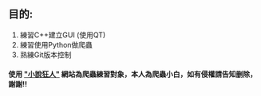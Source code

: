 ## 目的: 
1.  練習C++建立GUI (使用QT)
2.  練習使用Python做爬蟲
3.  熟練Git版本控制


#### 使用 ["小說狂人"](https://czbooks.net/) 網站為爬蟲練習對象，本人為爬蟲小白，如有侵權請告知删除，謝謝!!
